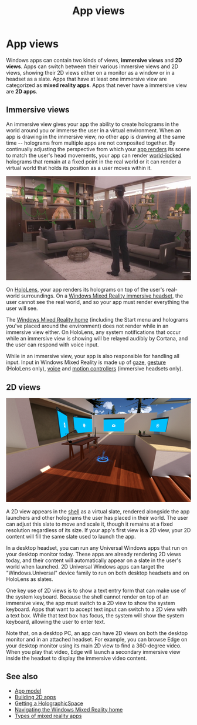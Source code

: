 ﻿---
title: App views
description: 
author: 
ms.author: alexturn
ms.date: 2/28/2018
ms.topic: article
keywords: 
---



# App views

Windows apps can contain two kinds of views, **immersive views** and **2D views**. Apps can switch between their various immersive views and 2D views, showing their 2D views either on a monitor as a window or in a headset as a slate. Apps that have at least one immersive view are categorized as **mixed reality apps**. Apps that never have a immersive view are **2D apps**.

## Immersive views

An immersive view gives your app the ability to create holograms in the world around you or immerse the user in a virtual environment. When an app is drawing in the immersive view, no other app is drawing at the same time -- holograms from multiple apps are not composited together. By continually adjusting the perspective from which your [app renders](rendering.md) its scene to match the user's head movements, your app can render [world-locked](coordinate-systems.md) holograms that remain at a fixed point in the real world or it can render a virtual world that holds its position as a user moves within it.

![When in an immersive view, holograms can be placed in the world around you.](images/designoverview.jpg)

On [HoloLens](hololens-hardware-details.md), your app renders its holograms on top of the user's real-world surroundings. On a [Windows Mixed Reality immersive headset](immersive-headset-hardware-details.md), the user cannot see the real world, and so your app must render everything the user will see.

The [Windows Mixed Reality home](navigating-the-windows-mixed-reality-home.md) (including the Start menu and holograms you've placed around the environment) does not render while in an immersive view either. On HoloLens, any system notifications that occur while an immersive view is showing will be relayed audibly by Cortana, and the user can respond with voice input.

While in an immersive view, your app is also responsible for handling all input. Input in Windows Mixed Reality is made up of [gaze](gaze.md), [gesture](gestures.md) (HoloLens only), [voice](voice-input.md) and [motion controllers](motion-controllers.md) (immersive headsets only).

## 2D views

![Multiple 2D views laid out around the Windows Mixed Reality home](images/teleportation-640px.png)

A 2D view appears in the [shell](navigating-the-windows-mixed-reality-home.md) as a virtual slate, rendered alongside the app launchers and other holograms the user has placed in their world. The user can adjust this slate to move and scale it, though it remains at a fixed resolution regardless of its size. If your app's first view is a 2D view, your 2D content will fill the same slate used to launch the app.

In a desktop headset, you can run any Universal Windows apps that run on your desktop monitor today. These apps are already rendering 2D views today, and their content will automatically appear on a slate in the user's world when launched. 2D Universal Windows apps can target the "Windows.Universal" device family to run on both desktop headsets and on HoloLens as slates.

One key use of 2D views is to show a text entry form that can make use of the system keyboard. Because the shell cannot render on top of an immersive view, the app must switch to a 2D view to show the system keyboard. Apps that want to accept text input can switch to a 2D view with a text box. While that text box has focus, the system will show the system keyboard, allowing the user to enter text.

Note that, on a desktop PC, an app can have 2D views on both the desktop monitor and in an attached headset. For example, you can browse Edge on your desktop monitor using its main 2D view to find a 360-degree video. When you play that video, Edge will launch a secondary immersive view inside the headset to display the immersive video content.

## See also
* [App model](app-model.md)
* [Building 2D apps](building-2d-apps.md)
* [Getting a HolographicSpace](getting-a-holographicspace.md)
* [Navigating the Windows Mixed Reality home](navigating-the-windows-mixed-reality-home.md)
* [Types of mixed reality apps](types-of-mixed-reality-apps.md)